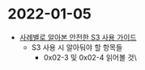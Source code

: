 # 2022-01-05

* [사례별로 알아본 안전한 S3 사용 가이드](https://techblog.woowahan.com/6217/)
  * S3 사용 시 알아둬야 할 항목들
    * 0x02-3 및 0x02-4 읽어볼 것\
